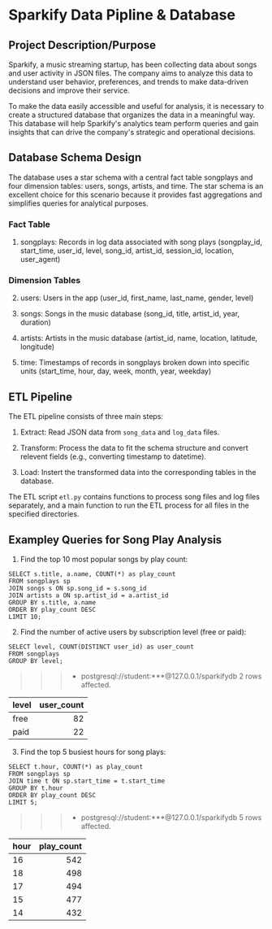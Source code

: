 
# Sparkify Data Pipline & Database

## Project Description/Purpose

Sparkify, a music streaming startup, has been collecting data about songs and user activity in JSON files. The company aims to analyze this data to understand user behavior, preferences, and trends to make data-driven decisions and improve their service.

To make the data easily accessible and useful for analysis, it is necessary to create a structured database that organizes the data in a meaningful way. This database will help Sparkify's analytics team perform queries and gain insights that can drive the company's strategic and operational decisions.

## Database Schema Design

The database uses a star schema with a central fact table songplays and four dimension tables: users, songs, artists, and time. The star schema is an excellent choice for this scenario because it provides fast aggregations and simplifies queries for analytical purposes.

### Fact Table

1. songplays: Records in log data associated with song plays (songplay_id, start_time, user_id, level, song_id, artist_id, session_id, location, user_agent)

### Dimension Tables

2. users: Users in the app (user_id, first_name, last_name, gender, level)

3. songs: Songs in the music database (song_id, title, artist_id, year, duration)

4. artists: Artists in the music database (artist_id, name, location, latitude, longitude)

5. time: Timestamps of records in songplays broken down into specific units (start_time, hour, day, week, month, year, weekday)


## ETL Pipeline

The ETL pipeline consists of three main steps:

1. Extract: Read JSON data from `song_data` and `log_data` files.

2. Transform: Process the data to fit the schema structure and convert relevent fields (e.g., converting timestamp to datetime).

3. Load: Instert the transformed data into the corresponding tables in the database. 

The ETL script `etl.py` contains functions to process song files and log files separately, and a main function to run the ETL process for all files in the specified directories. 

## Exampley Queries for Song Play Analysis

1. Find the top 10 most popular songs by play count:
```
SELECT s.title, a.name, COUNT(*) as play_count
FROM songplays sp
JOIN songs s ON sp.song_id = s.song_id
JOIN artists a ON sp.artist_id = a.artist_id
GROUP BY s.title, a.name
ORDER BY play_count DESC
LIMIT 10;
```
>>>



2. Find the number of active users by subscription level (free or paid):
```
SELECT level, COUNT(DISTINCT user_id) as user_count
FROM songplays
GROUP BY level;
```
>>> * postgresql://student:***@127.0.0.1/sparkifydb
>>> 2 rows affected.

| level |  user_count |
| :---     |    ---: |
| free   |  82    |
| paid     |  22     |


3. Find the top 5 busiest hours for song plays:
```
SELECT t.hour, COUNT(*) as play_count
FROM songplays sp
JOIN time t ON sp.start_time = t.start_time
GROUP BY t.hour
ORDER BY play_count DESC
LIMIT 5;
```
>>> * postgresql://student:***@127.0.0.1/sparkifydb
>>> 5 rows affected.

| hour |  play_count |
| :---     |    ---: |
| 16   |  542    |
| 18     |  498     |
| 17   |  494    |
| 15     |  477     |
| 14   |  432    |
